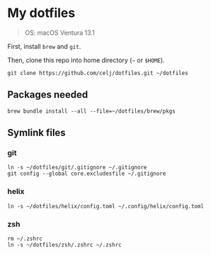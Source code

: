# My dotfiles

> OS: macOS Ventura 13.1

First, install `brew` and `git`.

Then, clone this repo into home directory (`~` or `$HOME`).

```shell
git clone https://github.com/celj/dotfiles.git ~/dotfiles
```

## Packages needed

```shell
brew bundle install --all --file=~/dotfiles/brew/pkgs
```

## Symlink files

### git

```shell
ln -s ~/dotfiles/git/.gitignore ~/.gitignore
git config --global core.excludesfile ~/.gitignore
```

### helix

```shell
ln -s ~/dotfiles/helix/config.toml ~/.config/helix/config.toml
```

### zsh

```shell
rm ~/.zshrc
ln -s ~/dotfiles/zsh/.zshrc ~/.zshrc
```
